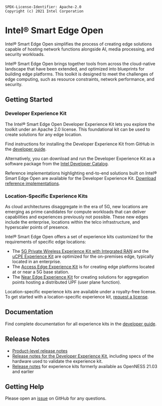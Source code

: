 ```text
SPDX-License-Identifier: Apache-2.0
Copyright (c) 2021 Intel Corporation
```

# Intel® Smart Edge Open
Intel® Smart Edge Open simplifies the process of creating edge solutions capable
of hosting network functions alongside AI, media processing, and security workloads.

Intel® Smart Edge Open brings together tools from across the cloud-native
landscape that have been extended, and optimized into blueprints for
building edge platforms. This toolkit is designed to meet the challenges
of edge computing, such as resource constraints, network performance, and security.

## Getting Started
### Developer Experience Kit
The Intel® Smart Edge Open Developer Experience Kit lets you
explore the toolkit under an Apache 2.0 license. This foundational kit can be used to create solutions for any edge location.

Find instructions for installing the Developer Experience Kit from GitHub in the
[developer guide](https://smart-edge-open.github.io/docs/experience-kits/developer-experience-kit/).

Alternatively, you can download and run the Developer Experience Kit as a software package from the
[Intel Developer Catalog](https://www.intel.com/content/www/us/en/developer/articles/reference-implementation/smart-edge-open-developer-experience-kit.html).

Reference implementations highlighting end-to-end solutions built on Intel® Smart Edge Open
are available for the Developer Experience Kit. [Download reference implementations](https://www.intel.com/content/www/us/en/developer/tools/software-catalog/full-catalog.html?s=Newest&q=%22smart+edge+open%22).

### Location-Specific Experience Kits
As cloud architectures disaggregate in the era of 5G, new locations are emerging as prime
candidates for compute workloads that can deliver capabilities and experiences previously not possible.
These new edges include the enterprise, locations within the telco infrastructure, and hyperscaler points of presence.

Intel® Smart Edge Open offers a set of experience kits customized for the requirements of specific edge locations:
- The [5G Private
Wireless Experience Kit with Integrated RAN](https://smart-edge-open.github.io/ido-specs/doc/reference-architectures/smartedge-open-experience-kit-pwek-all-in-one)
and the [uCPE Experience Kit](https://smart-edge-open.github.io/ido-specs/doc/reference-architectures/smartedge-open-experience-kit_sdwan)
are optimized for the on-premises edge, typically located in an enterprise.
- The [Access Edge Experience Kit](https://smart-edge-open.github.io/ido-specs/doc/reference-architectures/ran/smartedge-open_ran)
is for creating edge platforms located at or near a 5G base station.
- The [Near Edge Experience Kit](https://smart-edge-open.github.io/ido-specs/doc/reference-architectures/Smartedge-Open-Experience-Kit-Near-Edge) for creating solutions for aggregation points hosting a distributed UPF (user plane function).

Location-specific experience kits are available under a royalty-free license. To get started with a location-specific experience kit,
[request a license](https://smart-edge-open.github.io/request-license/).

## Documentation
Find complete documentation for all experience kits in the
[developer guide](https://smart-edge-open.github.io/docs/product-overview/).

## Release Notes
- [Product-level release notes](https://smart-edge-open.github.io/release-notes/)
- [Release notes for the Developer Experience Kit](https://github.com/smart-edge-open/docs/blob/smart-edge-open-21.12/release-notes/release-notes-se-open-DEK-21-12.md), including specs of the hardware used to validate the experience kit.
- [Release notes](https://github.com/smart-edge-open/ido-specs/blob/master/smartedge-open_releasenotes.md)
for experience kits formerly available as OpenNESS 21.03 and earlier

## Getting Help

Please open an [issue](https://github.com/smart-edge-open/open-developer-experience-kits/issues) on GitHub for any questions.


